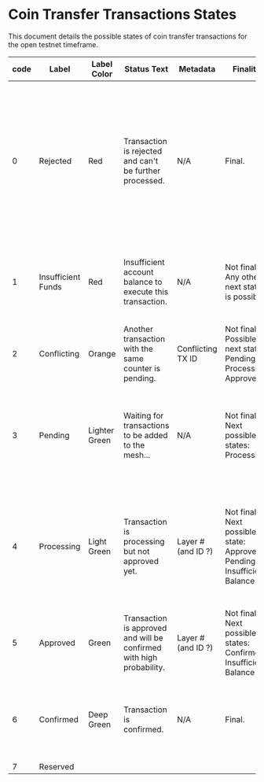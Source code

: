 # Coin Transfer Transactions States

This document details the possible states of coin transfer transactions for the open testnet timeframe.

|  code | Label | Label Color | Status Text | Metadata | Finality | Notes |   
|---	|---	|---	|---	|---	|--- | :--- |
|   0	|   Rejected	| Red  	|  Transaction is rejected and can't be further processed.	|   N/A	|  Final. | This is to notify users that a tx they attempted to submit from the wallet was rejected by the full node for any reason - failed validation before broadcast....	| N/A |   	
|   1	|   Insufficient Funds	|  Red 	| Insufficient account balance to execute this transaction. |  N/A | Not final. Any other next state is possible. | Once funds are available, tx may continue processing and move to any state	|   	
|   2	|   Conflicting	| Orange | Another transaction with the same counter is pending. | Conflicting TX ID | Not final. Possible next states: Pending, Processing, Approved |    |   	
|   3	|   Pending	| Lighter Green | Waiting for transactions to be added to the mesh... | N/A | Not final. Next possible states: Processing | Submitted to mempool and was not rejected - not in block yet (e.g. was in block, but was not applicable)  	|   	
|   4	|   Processing	| Light Green  	| Transaction is processing but not approved yet. | Layer # (and ID ?)| Not final. Next possible state: Approved, Pending, Insufficient Balance | TX is in at least one block in layer X that was not excluded from hare results (hare didn't complete for layer X yet)	|   	
|   5	|   Approved	| Green  	| Transaction is approved and will be confirmed with high probability. | Layer # (and ID ?)  	|  Not final. Next possible states: Confirmed, Insufficient Balance 	| TX is in at least one block that was included in HARE results  	|
|   6	|   Confirmed	| Deep Green  	| Transaction is confirmed. | N/A  	| Final.  	| Played into global state (if conflicting transactions exist - this one was selected)   	|   	
|   7	|   Reserved	|   	|   	|   	|   	|   	|
